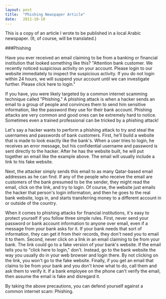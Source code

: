 ```yaml
---
layout: post
title:  "Phishing Newspaper Article"
date:   2011-10-10
---
```


This is a copy of an article I wrote to be published in a local Arabic newspaper.  (It, of course, will be translated.)

###Phishing

Have you ever received an email claiming to be from a banking or financial institution that looked something like this? "Attention bank customer. We recently noticed suspicious activity on your account. Please login to our website immediately to inspect the suspicious activity. If you do not login within 24 hours, we will suspend your account until we can investigate further. Please click here to login."

If you have, you were likely targeted by a common internet scamming technique called "Phishing." A phishing attack is when a hacker sends an email to a group of people and convinces them to send him sensitive information, like the password they use for their bank account. Phishing attacks are very common and good ones can be extremely hard to notice. Sometimes even a trained professional can be tricked by a phishing attack!

Let's say a hacker wants to perform a phishing attack to try and steal the usernames and passwords of bank customers. First, he'll build a website that is made to look exactly like the bank's. When a user tries to login, he receives an error message, but his confidential username and password is sent directly to the hacker. After he has the website built, he will put together an email like the example above. The email will usually include a link to his fake website.

Next, the attacker simply sends this email to as many Qatar-based email addresses as he can find. If any of the people who receive the email are customers of the bank presumed to be the sender, they might read the email, click on the link, and try to login. Of course, the website just emails the hacker that person's login information, and then he goes to the real bank website, logs in, and starts transferring money to a different account in or outside of the country.

When it comes to phishing attacks for financial institutions, it's easy to protect yourself if you follow three simple rules. First, never send your password or bank account information to anyone over email, even if a message from your bank asks for it. If your bank needs that sort of information, they can get it from their records, they don't need you to email it to them. Second, never click on a link in an email claiming to be from your bank. The link could go to a fake version of your bank's website. If the email tells you to "click here to login," don't. Instead, go to the bank website the way you usually do in your web browser and login there. By not clicking on the link, you won't go to the fake website. Finally, if you get an email that claims to be from your bank and you don't know what to do, call them and ask them to verify it. If a bank employee on the phone can't verify the email, then assume the email is fake and disregard it.

By taking the above precautions, you can defend yourself against a common internet scam: Phishing.

